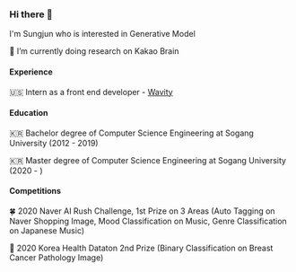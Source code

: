 ### Hi there 👋

I'm Sungjun who is interested in Generative Model

🌱 I’m currently doing research on Kakao Brain


#### Experience

🇺🇸 Intern as a front end developer - [Wavity](https://www.wavity.com)

#### Education

🇰🇷 Bachelor degree of Computer Science Engineering at Sogang University (2012 - 2019)

🇰🇷 Master degree of Computer Science Engineering at Sogang University (2020 - )

#### Competitions

🍀 2020 Naver AI Rush Challenge, 1st Prize on 3 Areas (Auto Tagging on Naver Shopping Image, Mood Classification on Music, Genre Classification on Japanese Music)

🔬 2020 Korea Health Dataton 2nd Prize (Binary Classification on Breast Cancer Pathology Image)

<!--
**justHungryMan/justHungryMan** is a ✨ _special_ ✨ repository because its `README.md` (this file) appears on your GitHub profile.

Here are some ideas to get you started:

- 🔭 I’m currently working on ...
- 🌱 I’m currently learning ...
- 👯 I’m looking to collaborate on ...
- 🤔 I’m looking for help with ...
- 💬 Ask me about ...
- 📫 How to reach me: ...
- 😄 Pronouns: ...
- ⚡ Fun fact: ...
-->
